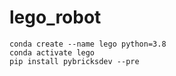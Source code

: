 # lego_robot
```
conda create --name lego python=3.8
conda activate lego
pip install pybricksdev --pre
```

